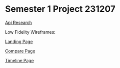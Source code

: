 # Semester 1 Project 231207
 
[Api Research](https://github.com/JoshuaDeKlerk/231207_DV200_Final_Semester-1_Joshua-De-Klerk/files/14371596/Api.Research.pdf)

Low Fidelity Wireframes:

[Landing Page](https://github.com/JoshuaDeKlerk/231207_DV200_Final_Semester-1_Joshua-De-Klerk/files/14371639/Landing.Page.pdf)

[Compare Page](https://github.com/JoshuaDeKlerk/231207_DV200_Final_Semester-1_Joshua-De-Klerk/files/14371648/Compare.Page.pdf)

[Timeline Page](https://github.com/JoshuaDeKlerk/231207_DV200_Final_Semester-1_Joshua-De-Klerk/files/14371640/Timeline.Page.pdf)
